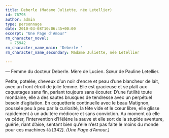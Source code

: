 ```yaml
---
title: Deberle (Madame Juliette, née Letellier)
id: 76795
author: admin
type: personnage
date: 2010-03-08T10:06:45+00:00
excerpt: "Une Page d'Amour"
rm_character_novel:
  - 75942
rm_character_name_main: 'Deberle '
rm_character_name_secondary: Madame Juliette, née Letellier

---
```

— Femme du docteur Deberle. Mère de Lucien. Sœur de Pauline Letellier.

Petite, potelée, cheveux d&rsquo;un noir d&rsquo;encre et peau d&rsquo;une blancheur de lait, avec un front étroit de jolie femme. Elle est gracieuse et se plaît aux caquetages sans fin, parlant toujours sans écouter. D&rsquo;une futilité toute mondaine, elle a des sautes brusques de tendresse avec un perpétuel besoin d&rsquo;agitation. En coquetterie continuelle avec le beau Matignon, poussée peu à peu par la curiosité, la tête vide et le cœur libre, elle glisse rapidement à un adultère médiocre et sans conviction. Au moment où elle va céder, l&rsquo;intervention d&rsquo;Hélène la sauve et elle sort de la stupide aventure, guérie, riant d&rsquo;aise, sentant bien qu&rsquo;elle n&rsquo;est pas faite le moins du monde pour ces machines-là [342]. _(Une Page d&rsquo;Amour.)_